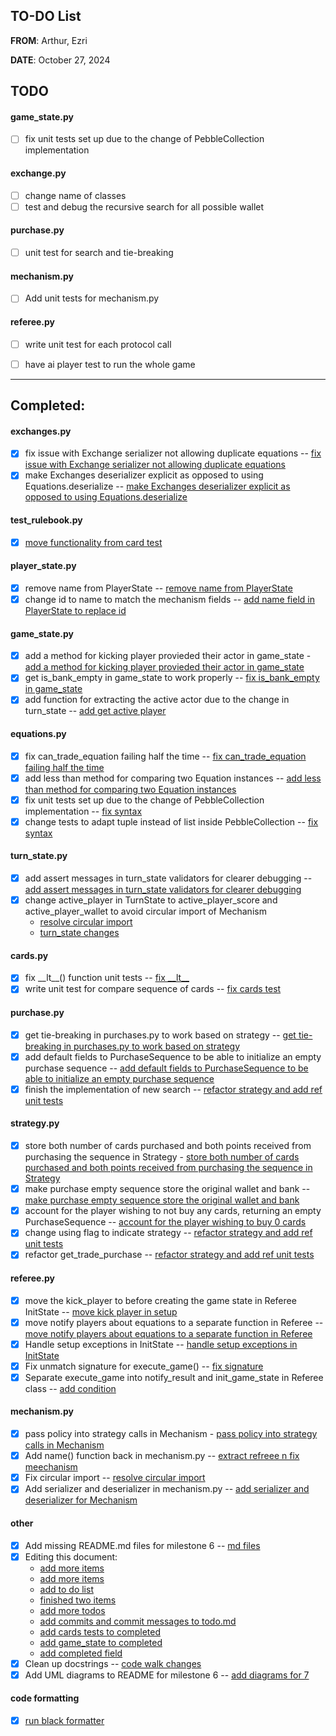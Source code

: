 ## TO-DO List

**FROM**: Arthur, Ezri

**DATE**: October 27, 2024

## TODO

#### game_state.py
- [ ] fix unit tests set up due to the change of PebbleCollection implementation

#### exchange.py
- [ ] change name of classes
- [ ] test and debug the recursive search for all possible wallet

#### purchase.py
- [ ] unit test for search and tie-breaking

#### mechanism.py
- [ ] Add unit tests for mechanism.py

#### referee.py
- [ ] write unit test for each protocol call
- [ ] have ai player test to run the whole game


--------------------

## Completed:
#### exchanges.py
- [x] fix issue with Exchange serializer not allowing duplicate equations -- [fix issue with Exchange serializer not allowing duplicate equations](https://github.khoury.northeastern.edu/CS4500-F24/educational-lizards/commit/e5b2d62f94b695981bc3bee7d3ba4f293da5c8ce)
- [x] make Exchanges deserializer explicit as opposed to using Equations.deserialize -- [make Exchanges deserializer explicit as opposed to using Equations.deserialize](https://github.khoury.northeastern.edu/CS4500-F24/educational-lizards/commit/793de46c9883e2d707327b73de24730279142249)
#### test_rulebook.py
- [x] [move functionality from card test](https://github.khoury.northeastern.edu/CS4500-F24/educational-lizards/commit/577b837bbd21a7dcab7f1586c9a9a9c4812cf0f8)
#### player_state.py
- [x] remove name from PlayerState -- [remove name from PlayerState](https://github.khoury.northeastern.edu/CS4500-F24/educational-lizards/commit/dcfd03c10610951f4d5b2ad51f907a902888f458)
- [x] change id to name to match the mechanism fields -- [add name field in PlayerState to replace id](https://github.khoury.northeastern.edu/CS4500-F24/educational-lizards/commit/71c12bd95787051290394d287da02f1e18e1680a)
#### game_state.py
- [x] add a method for kicking player provieded their actor in game_state - [add a method for kicking player provieded their actor in game_state](https://github.khoury.northeastern.edu/CS4500-F24/educational-lizards/commit/cfba6f864f077030deecec5684751311569e005c)
- [x] get is_bank_empty in game_state to work properly -- [fix is_bank_empty in game_state](https://github.khoury.northeastern.edu/CS4500-F24/educational-lizards/commit/4a545b3616ef811823738944b4384842271f9af7)
- [x] add function for extracting the active actor due to the change in turn_state -- [add get active player](https://github.khoury.northeastern.edu/CS4500-F24/educational-lizards/commit/8ead397b5a3c6186dcd61099aa323751a8048d2f)
#### equations.py
- [x] fix can_trade_equation failing half the time -- [fix can_trade_equation failing half the time](https://github.khoury.northeastern.edu/CS4500-F24/educational-lizards/commit/10bba76fbd94ae8c378f58b1463a7ee0589c4ba0)
- [x] add less than method for comparing two Equation instances -- [add less than method for comparing two Equation instances](https://github.khoury.northeastern.edu/CS4500-F24/educational-lizards/commit/87d6cd2d653a1fe9d0514e6aa9e7cd61ee2edd55)
- [x] fix unit tests set up due to the change of PebbleCollection implementation -- [fix syntax](https://github.khoury.northeastern.edu/CS4500-F24/educational-lizards/commit/7a538657bd2b2769bd19e42a6ab862f2f8494dc5)
- [x] change tests to adapt tuple instead of list inside PebbleCollection -- [fix syntax](https://github.khoury.northeastern.edu/CS4500-F24/educational-lizards/commit/b9b76eda38d2cf0486ad9c1b885aa650a4ff89d1)
#### turn_state.py
- [x] add assert messages in turn_state validators for clearer debugging -- [add assert messages in turn_state validators for clearer debugging](https://github.khoury.northeastern.edu/CS4500-F24/educational-lizards/commit/753ffdd379ee9a385ea438e35d2913abd1123200)
- [x] change active_player in TurnState to active_player_score and active_player_wallet to avoid circular import of Mechanism
  - [resolve circular import](https://github.khoury.northeastern.edu/CS4500-F24/educational-lizards/commit/94d0df91ee414e3b50058df3c32494473d6efd72)
  - [turn_state changes](https://github.khoury.northeastern.edu/CS4500-F24/educational-lizards/commit/96c4e9f1d44f7b4e499e0f9b985b5cf573fada22)
#### cards.py
- [x] fix \_\_lt\_\_() function unit tests -- [fix \_\_lt\_\_](https://github.khoury.northeastern.edu/CS4500-F24/educational-lizards/commit/c0584ed541eb77b876105dd03549524f026c99ea)
- [x] write unit test for compare sequence of cards -- [fix cards test](https://github.khoury.northeastern.edu/CS4500-F24/educational-lizards/commit/44119d223b54d5680b9054096461d3b255d05885)
#### purchase.py
- [x] get tie-breaking in purchases.py to work based on strategy -- [get tie-breaking in purchases.py to work based on strategy](https://github.khoury.northeastern.edu/CS4500-F24/educational-lizards/commit/a292a5e61d1d562cef4b580f640fa8b5d1412f92)
- [x] add default fields to PurchaseSequence to be able to initialize an empty purchase sequence -- [add default fields to PurchaseSequence to be able to initialize an empty purchase sequence](https://github.khoury.northeastern.edu/CS4500-F24/educational-lizards/commit/f93a15f49df9b1a7d11cd99e6f639a3565d9bf52)
- [x] finish the implementation of new search -- [refactor strategy and add ref unit tests](https://github.khoury.northeastern.edu/CS4500-F24/educational-lizards/commit/17b401221b518af74237fd4d9697bd589ddc9fc1)
#### strategy.py
- [x] store both number of cards purchased and both points received from purchasing the sequence in Strategy - [store both number of cards purchased and both points received from purchasing the sequence in Strategy](https://github.khoury.northeastern.edu/CS4500-F24/educational-lizards/commit/97273e27e1061e88fe5401827a7e9c7aa4142b12)
- [x] make purchase empty sequence store the original wallet and bank -- [make purchase empty sequence store the original wallet and bank](https://github.khoury.northeastern.edu/CS4500-F24/educational-lizards/commit/dfbbbe29322439276085827faebcbe81ae584fa6)
- [x] account for the player wishing to not buy any cards, returning an empty PurchaseSequence -- [account for the player wishing to buy 0 cards](https://github.khoury.northeastern.edu/CS4500-F24/educational-lizards/commit/4a2b3fb43c06fed1a4c4253851e3f0f966d8f3da)
- [x] change using flag to indicate strategy -- [refactor strategy and add ref unit tests](https://github.khoury.northeastern.edu/CS4500-F24/educational-lizards/commit/17b401221b518af74237fd4d9697bd589ddc9fc1)
- [x] refactor get_trade_purchase -- [refactor strategy and add ref unit tests](https://github.khoury.northeastern.edu/CS4500-F24/educational-lizards/commit/17b401221b518af74237fd4d9697bd589ddc9fc1)
#### referee.py
- [x] move the kick_player to before creating the game state in Referee InitState -- [move kick player in setup](https://github.khoury.northeastern.edu/CS4500-F24/educational-lizards/commit/f51a501a0ceb727f6bc407393155c90bd3fffbff)
- [x] move notify players about equations to a separate function in Referee -- [move notify players about equations to a separate function in Referee](https://github.khoury.northeastern.edu/CS4500-F24/educational-lizards/commit/8263ae05280ba7a3324e18c272bc1fb1fbab0adf)
- [x] Handle setup exceptions in InitState -- [handle setup exceptions in InitState](https://github.khoury.northeastern.edu/CS4500-F24/educational-lizards/commit/7bbc95a900a9fecb070a7fc18f2983ac33fc56f6)
- [x] Fix unmatch signature for execute_game() -- [fix signature](https://github.khoury.northeastern.edu/CS4500-F24/educational-lizards/commit/15d04220e815fc96e37981bbc86849fdb65f0257)
- [x] Separate execute_game into notify_result and init_game_state in Referee class -- [add condition](https://github.khoury.northeastern.edu/CS4500-F24/educational-lizards/commit/4de2b267e446f8a0e114d0d769bac5055c3f5aed)
#### mechanism.py
- [x] pass policy into strategy calls in Mechanism - [pass policy into strategy calls in Mechanism](https://github.khoury.northeastern.edu/CS4500-F24/educational-lizards/commit/b1b5485cc64ca32c2b7d462877b8180a06d9b71f)
- [x] Add name() function back in mechanism.py -- [extract refreee n fix meechanism](https://github.khoury.northeastern.edu/CS4500-F24/educational-lizards/commit/a1eff9555b23fb92ed494fa78c15b07777258ea3)
- [x] Fix circular import -- [resolve circular import](https://github.khoury.northeastern.edu/CS4500-F24/educational-lizards/commit/94d0df91ee414e3b50058df3c32494473d6efd72)
- [x] Add serializer and deserializer in mechanism.py -- [add serializer and deserializer for Mechanism](https://github.khoury.northeastern.edu/CS4500-F24/educational-lizards/commit/52d8cf6cce684930afe479a106cc00c0228ae37e)
#### other
- [x] Add missing README.md files for milestone 6 -- [md files](https://github.khoury.northeastern.edu/CS4500-F24/educational-lizards/commit/9cf7960400220edf0e8eb23e27cb3de18b4152a4)
- [x] Editing this document:
  - [add more items](https://github.khoury.northeastern.edu/CS4500-F24/educational-lizards/commit/de6c927c589b82dda841235d1c0efd0577164b04)
  - [add more items](https://github.khoury.northeastern.edu/CS4500-F24/educational-lizards/commit/72a7e3d56a7cb0055d04eea0b695778a69a479e2)
  - [add to do list](https://github.khoury.northeastern.edu/CS4500-F24/educational-lizards/commit/d3d600455f9247f4a9f0f15f1bbfc8b18e8408f8)
  - [finished two items](https://github.khoury.northeastern.edu/CS4500-F24/educational-lizards/commit/2474dbc116ddea0d061226fdfc9c6d7d51442930)
  - [add more todos](https://github.khoury.northeastern.edu/CS4500-F24/educational-lizards/commit/962abb97e87c1f5d0dc359a3b5c0b0f85bfeab69)
  - [add commits and commit messages to todo.md](https://github.khoury.northeastern.edu/CS4500-F24/educational-lizards/commit/4bc647ac20494d7133591f915afc5da8f841292b)
  - [add cards tests to completed](https://github.khoury.northeastern.edu/CS4500-F24/educational-lizards/commit/b5bf54d193c6f24e9e77785b0dada36db5800890)
  - [add game_state to completed](https://github.khoury.northeastern.edu/CS4500-F24/educational-lizards/commit/c696fb61d1d16d4a5df8f2251ee2ea3dd3feeb17)
  - [add completed field](https://github.khoury.northeastern.edu/CS4500-F24/educational-lizards/commit/2e4ac460367dce70cf1427edc5fc02aa448cc311)
- [x] Clean up docstrings -- [code walk changes](https://github.khoury.northeastern.edu/CS4500-F24/educational-lizards/commit/a3e843617108410e3ab8e054ed403a434eefd7d2)
- [x] Add UML diagrams to README for milestone 6 -- [add diagrams for 7](https://github.khoury.northeastern.edu/CS4500-F24/educational-lizards/commit/c49f1f3c4e2c493f160caf7ce702cf33dc8b1aa4)
#### code formatting
- [x] [run black formatter](https://github.khoury.northeastern.edu/CS4500-F24/educational-lizards/commit/bad7a0554af2c85b950e3450168b49ac96ed456f)